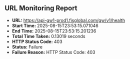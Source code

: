 ## URL Monitoring Report

- **URL:** https://api-gw1-prod1.fisglobal.com/gw/v1/health
- **Start Time:** 2025-08-15T23:53:15.071046
- **End Time:** 2025-08-15T23:53:15.201236
- **Total Time Taken:** 0.13019 seconds
- **HTTP Status Code:** 403
- **Status:** Failure
- **Failure Reason:** HTTP Status Code: 403
